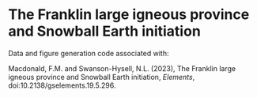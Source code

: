 # The Franklin large igneous province and Snowball Earth initiation

Data and figure generation code associated with:

Macdonald, F.M. and Swanson-Hysell, N.L. (2023), The Franklin large igneous province and Snowball Earth initiation, _Elements_, doi:10.2138/gselements.19.5.296.

